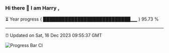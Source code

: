 ### Hi there 👋 I am Harry , 

⏳ Year progress { ████████████████████████████▁▁ } 95.73 %

---

⏰ Updated on Sat, 16 Dec 2023 09:55:37 GMT

![Progress Bar CI](https://github.com/duykhang68/duykhang68/workflows/Progress%20Bar%20CI/badge.svg)
